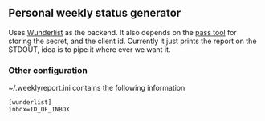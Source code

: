 ## Personal weekly status generator

Uses [Wunderlist](https://wunderlist.com) as the backend. It also depends on
the [pass tool](https://www.passwordstore.org) for storing the secret, and the
client id. Currently it just prints the report on the STDOUT, idea is to pipe
it where ever we want it.

### Other configuration

~/.weeklyreport.ini contains the following information

    [wunderlist]
    inbox=ID_OF_INBOX

